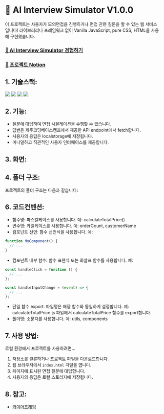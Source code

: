 # 👔 AI Interview Simulator V1.0.0

이 프로젝트는 사용자가 모의면접을 진행하거나 면접 관련 질문을 할 수 있는 웹 서비스입니다!
라이브러리나 프레임워크 없이 Vanilla JavaScript, pure CSS, HTML을 사용해 구현했습니다.

### [📌 AI Interview Simulator 경험하기](https://ljs0000.github.io/ai-interview-simulator/)

### [📌 프로젝트 Notion](https://www.notion.so/career-ljs-develope/HTML-CSS-JavaScript-chatGPT-a56b424edd44470c9946553dd86d8269)

## 1. 기술스택:

<img src="https://img.shields.io/badge/html5-E34F26?style=for-the-badge&logo=html5&logoColor=white"> <img src="https://img.shields.io/badge/css-1572B6?style=for-the-badge&logo=css3&logoColor=white"> <img src="https://img.shields.io/badge/javascript-F7DF1E?style=for-the-badge&logo=javascript&logoColor=black"> <img src="https://img.shields.io/badge/githubpages-222222?style=for-the-badge&logoColor=white">

## 2. 기능:

- 질문에 대답하여 면접 시뮬레이션을 수행할 수 있습니다.
- 답변은 제주코딩베이스캠프에서 제공한 API endpoint에서 fetch합니다.
- 사용자의 응답은 localstorage에 저장됩니다.
- 미니멀하고 직관적인 사용자 인터페이스를 제공합니다.

## 3. 화면:

## 4. 폴더 구조:

프로젝트의 폴더 구조는 다음과 같습니다:

## 6. 코드컨벤션:

- 함수명: 파스칼케이스를 사용합니다.
  예: calculateTotalPrice()
- 변수명: 카멜케이스를 사용합니다.
  예: orderCount, customerName
- 컴포넌트 선언: 함수 선언식을 사용합니다.
  예:

```js
function MyComponent() {
  // ...
}
```

- 컴포넌트 내부 함수: 함수 표현식 또는 화살표 함수를 사용합니다.
  예:

```js
const handleClick = function () {
  // ...
};

const handleInputChange = (event) => {
  // ...
};
```

- 단일 함수 export: 파일명은 해당 함수와 동일하게 설정합니다.
  예: calculateTotalPrice.js 파일에서 calculateTotalPrice 함수를 export합니다.
- 폴더명: 소문자를 사용합니다.
  예: utils, components

## 7. 사용 방법:

로컬 환경에서 프로젝트를 사용하려면...

1. 저장소를 클론하거나 프로젝트 파일을 다운로드합니다.
2. 웹 브라우저에서 `index.html` 파일을 엽니다.
3. 페이지에 표시된 면접 질문에 대답합니다.
4. 사용자의 응답은 로컬 스토리지에 저장됩니다.

## 8. 참고:

- [와이어프레임](https://www.figma.com/file/yPERhU87MgpDX1OraeOBUP/AI-Interview-Simulator?type=design&node-id=0-1&t=wz4Yphp5InF07tRE-0)
